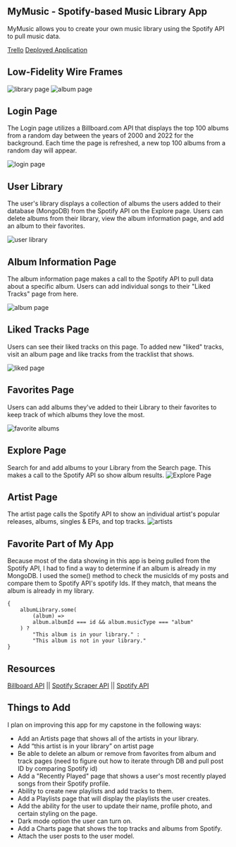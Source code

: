 ## MyMusic - Spotify-based Music Library App

MyMusic allows you to create your own music library using the Spotify API to pull music data.

[Trello](https://trello.com/b/0njPDHwv/music-app-unit-3-project)
[Deployed Application](https://aa-mymusic.herokuapp.com/)

## Low-Fidelity Wire Frames

![library page](https://i.imgur.com/uF1Wu0J.png)
![album page](https://i.imgur.com/pd5NYRg.png)

## Login Page

The Login page utilizes a Billboard.com API that displays the top 100 albums from a random day between the years of 2000 and 2022 for the background. Each time the page is refreshed, a new top 100 albums from a random day will appear.

![login page](https://i.imgur.com/kqZPs8W.png)

## User Library

The user's library displays a collection of albums the users added to their database (MongoDB) from the Spotify API on the Explore page. Users can delete albums from their library, view the album information page, and add an album to their favorites.

![user library](https://i.imgur.com/NeAiOXq.png)

## Album Information Page

The album information page makes a call to the Spotify API to pull data about a specific album. Users can add individual songs to their "Liked Tracks" page from here.

![album page](https://i.imgur.com/7HALyVJ.png)

## Liked Tracks Page

Users can see their liked tracks on this page. To added new "liked" tracks, visit an album page and like tracks from the tracklist that shows.

![liked page](https://i.imgur.com/nQMs7Oj.png)

## Favorites Page

Users can add albums they've added to their Library to their favorites to keep track of which albums they love the most.

![favorite albums](https://i.imgur.com/HZPOoiV.png)

## Explore Page

Search for and add albums to your Library from the Search page. This makes a call to the Spotify API so show album results.
![Explore Page](https://i.imgur.com/o5NUsft.png)

## Artist Page

The artist page calls the Spotify API to show an individual artist's popular releases, albums, singles & EPs, and top tracks.
![artists](https://i.imgur.com/UAZnnk9.png)

## Favorite Part of My App

Because most of the data showing in this app is being pulled from the Spotify API, I had to find a way to determine if an album is already in my MongoDB. I used the some() method to check the musicIds of my posts and compare them to Spotify API's spotify Ids. If they match, that means the album is already in my library.

```
{
	albumLibrary.some(
		(album) =>
		album.albumId === id && album.musicType === "album"
	) ?
		"This album is in your library." :
		"This album is not in your library."
}
```

## Resources

[Billboard API](https://rapidapi.com/apimaker/api/billboard2/) || [Spotify Scraper API](https://rapidapi.com/DataFanatic/api/spotify-scraper/) || [Spotify API](https://rapidapi.com/Glavier/api/spotify23/)

## Things to Add

I plan on improving this app for my capstone in the following ways:

- Add an Artists page that shows all of the artists in your library.
- Add “this artist is in your library” on artist page
- Be able to delete an album or remove from favorites from album and track pages (need to figure out how to iterate through DB and pull post ID by comparing Spotify id)
- Add a "Recently Played" page that shows a user's most recently played songs from their Spotify profile.
- Ability to create new playlists and add tracks to them.
- Add a Playlists page that will display the playlists the user creates.
- Add the ability for the user to update their name, profile photo, and certain styling on the page.
- Dark mode option the user can turn on.
- Add a Charts page that shows the top tracks and albums from Spotify.
- Attach the user posts to the user model.
